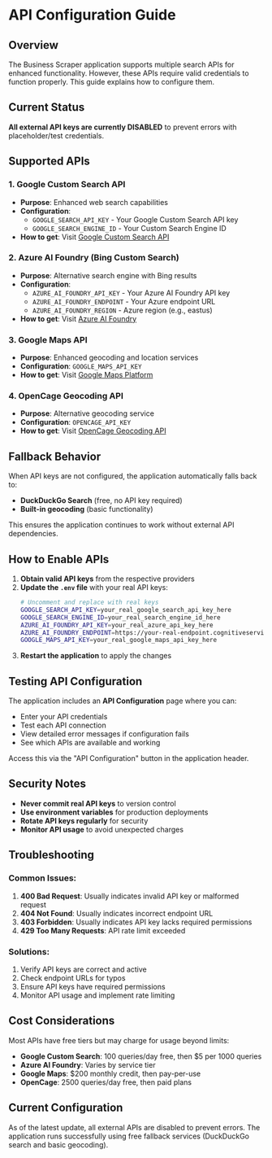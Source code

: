 # API Configuration Guide

## Overview

The Business Scraper application supports multiple search APIs for enhanced functionality. However, these APIs require valid credentials to function properly. This guide explains how to configure them.

## Current Status

**All external API keys are currently DISABLED** to prevent errors with placeholder/test credentials.

## Supported APIs

### 1. Google Custom Search API
- **Purpose**: Enhanced web search capabilities
- **Configuration**: 
  - `GOOGLE_SEARCH_API_KEY` - Your Google Custom Search API key
  - `GOOGLE_SEARCH_ENGINE_ID` - Your Custom Search Engine ID
- **How to get**: Visit [Google Custom Search API](https://developers.google.com/custom-search/v1/introduction)

### 2. Azure AI Foundry (Bing Custom Search)
- **Purpose**: Alternative search engine with Bing results
- **Configuration**:
  - `AZURE_AI_FOUNDRY_API_KEY` - Your Azure AI Foundry API key
  - `AZURE_AI_FOUNDRY_ENDPOINT` - Your Azure endpoint URL
  - `AZURE_AI_FOUNDRY_REGION` - Azure region (e.g., eastus)
- **How to get**: Visit [Azure AI Foundry](https://azure.microsoft.com/en-us/products/ai-foundry/)

### 3. Google Maps API
- **Purpose**: Enhanced geocoding and location services
- **Configuration**: `GOOGLE_MAPS_API_KEY`
- **How to get**: Visit [Google Maps Platform](https://developers.google.com/maps)

### 4. OpenCage Geocoding API
- **Purpose**: Alternative geocoding service
- **Configuration**: `OPENCAGE_API_KEY`
- **How to get**: Visit [OpenCage Geocoding API](https://opencagedata.com/)

## Fallback Behavior

When API keys are not configured, the application automatically falls back to:
- **DuckDuckGo Search** (free, no API key required)
- **Built-in geocoding** (basic functionality)

This ensures the application continues to work without external API dependencies.

## How to Enable APIs

1. **Obtain valid API keys** from the respective providers
2. **Update the `.env` file** with your real API keys:
   ```bash
   # Uncomment and replace with real keys
   GOOGLE_SEARCH_API_KEY=your_real_google_search_api_key_here
   GOOGLE_SEARCH_ENGINE_ID=your_real_search_engine_id_here
   AZURE_AI_FOUNDRY_API_KEY=your_real_azure_api_key_here
   AZURE_AI_FOUNDRY_ENDPOINT=https://your-real-endpoint.cognitiveservices.azure.com/
   GOOGLE_MAPS_API_KEY=your_real_google_maps_api_key_here
   ```
3. **Restart the application** to apply the changes

## Testing API Configuration

The application includes an **API Configuration** page where you can:
- Enter your API credentials
- Test each API connection
- View detailed error messages if configuration fails
- See which APIs are available and working

Access this via the "API Configuration" button in the application header.

## Security Notes

- **Never commit real API keys** to version control
- **Use environment variables** for production deployments
- **Rotate API keys regularly** for security
- **Monitor API usage** to avoid unexpected charges

## Troubleshooting

### Common Issues:
1. **400 Bad Request**: Usually indicates invalid API key or malformed request
2. **404 Not Found**: Usually indicates incorrect endpoint URL
3. **403 Forbidden**: Usually indicates API key lacks required permissions
4. **429 Too Many Requests**: API rate limit exceeded

### Solutions:
1. Verify API keys are correct and active
2. Check endpoint URLs for typos
3. Ensure API keys have required permissions
4. Monitor API usage and implement rate limiting

## Cost Considerations

Most APIs have free tiers but may charge for usage beyond limits:
- **Google Custom Search**: 100 queries/day free, then $5 per 1000 queries
- **Azure AI Foundry**: Varies by service tier
- **Google Maps**: $200 monthly credit, then pay-per-use
- **OpenCage**: 2500 queries/day free, then paid plans

## Current Configuration

As of the latest update, all external APIs are disabled to prevent errors. The application runs successfully using free fallback services (DuckDuckGo search and basic geocoding).
